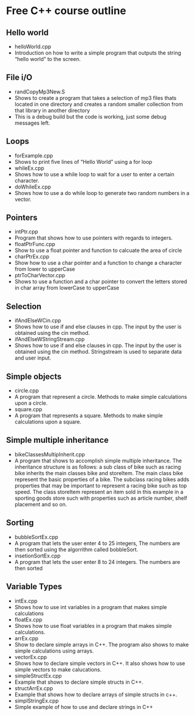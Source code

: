 Free C++ course outline
=======================


Hello world
----------
- helloWorld.cpp
- Introduction on how to write a simple program that outputs the string “hello
world” to the screen.

File i/O
----------
- randCopyMp3New.S
- Shows to create a program that takes a selection of mp3 files thats located in one directory and creates a random smaller collection from that library in another directory
- This is a debug build but the code is working, just some debug messages left.

Loops
-----
- forExample.cpp 
- Shows to print five lines of “Hello World” using a for loop
- whileEx.cpp
- Shows how to use a while loop to wait for a user to enter a certain character.
- doWhileEx.cpp
- Shows how to use a do while loop to generate two random numbers in a vector.

Pointers
-------
- intPtr.cpp
- Program that shows how to use pointers with regards to integers.
- floatPtrFunc.cpp
- Show to use a float pointer and function to calcuate the area of circle
- charPtrEx.cpp
- Show how to use a char pointer and a function to change a character from lower to upperCase
- ptrToCharVector.cpp
- Shows to use a function and a char pointer to convert the letters stored in char array from lowerCase to upperCase

Selection
---------
 - ifAndElseWCin.cpp
 - Shows how to use if and else clauses in cpp. The input by the user is obtained using the cin method.
 - ifAndElseWStringStream.cpp
 - Shows how to use if and else clauses in cpp. The input by the user is obtained using the cin method. Stringstream is used to separate data and user input.

Simple objects
--------------
- circle.cpp
- A program that represent a circle. Methods to make simple calculations upon a circle.
- square.cpp
- A program that represents a square. Methods to make simple calculations upon a square.

Simple multiple inheritance
-----------------------------------------
- bikeClassesMultipInherit.cpp
-	A program that shows to accomplish simple multiple inheritance.
	 The inheritance structure is as follows:
	 a sub class of bike such as racing bike inherits the main classes bike and storeItem.
	 The main class bike represent the basic properties of a bike. The subclass racing bikes
	 adds properties that may be important to represent a racing bike such as top speed. 
	The class storeItem represent an item sold in this example in a sporting goods store such with properties such as article number, shelf placement and so on.
	
Sorting
-----------------------------------------
- bubbleSortEx.cpp
- A program that lets the user enter 4 to 25 integers, The numbers are then sorted using the algorrithm called bobbleSort.
- insetionSortEx.cpp
- A program that lets the user enter 8 to 24 integers. The numbers are then sorted

Variable Types
-------------
- intEx.cpp
- Shows how to use int variables in a program that makes simple calculations
- floatEx.cpp
- Shows how to use float variables in a program that makes simple calculations.
- arrEx.cpp
- Show to declare simple arrays in C++. The program also shows to make simple
  calculations using arrays.
- vectorEx.cpp
- Shows how to declare simple vectors in C++. It also shows how to use simple 
  vectors to make calucations.
- simpleStructEx.cpp
- Example that shows to declare simple structs in C++.
- structArrEx.cpp
- Example that shows how to declare arrays of simple structs in c++.
- simplStringEx.cpp
- Simple example of how to use and declare strings in C++
